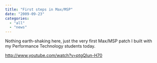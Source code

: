 ```yaml
---
title: "First steps in Max/MSP"
date: "2009-09-23"
categories: 
  - "all"
  - "news"
---
```


Nothing earth-shaking here, just the very first Max/MSP patch I built with my Performance Technology students today.

http://www.youtube.com/watch?v=ptgQIun-H70
